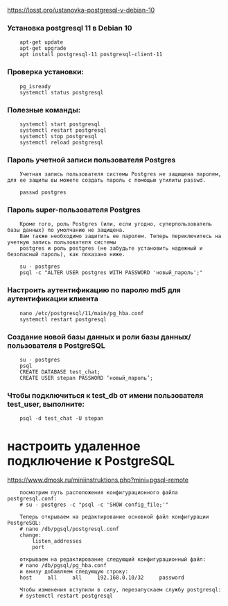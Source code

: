 https://losst.pro/ustanovka-postgresql-v-debian-10

### Установка postgresql 11 в Debian 10
```
    apt-get update
    apt-get upgrade
    apt install postgresql-11 postgresql-client-11
```

### Проверка установки:
```
    pg_isready
    systemctl status postgresql
```    

### Полезные команды:
```
    systemctl start postgresql
    systemctl restart postgresql
    systemctl stop postgresql
    systemctl reload postgresql
```

### Пароль учетной записи пользователя Postgres
```
    Учетная запись пользователя системы Postgres не защищена паролем, для ее защиты вы можете создать пароль с помощью утилиты passwd.
    
    passwd postgres
```

### Пароль super-пользователя Postgres
```
    Кроме того, роль Postgres (или, если угодно, суперпользователь базы данных) по умолчанию не защищена. 
    Вам также необходимо защитить ее паролем. Теперь переключитесь на учетную запись пользователя системы 
    postgres и роль postgres (не забудьте установить надежный и безопасный пароль), как показано ниже.
    
    su - postgres
    psql -c "ALTER USER postgres WITH PASSWORD 'новый_пароль';"   
```

### Настроить аутентификацию по паролю md5 для аутентификации клиента
```
    nano /etc/postgresql/11/main/pg_hba.conf
    systemctl restart postgresql
```

### Создание новой базы данных и роли базы данных/пользователя в PostgreSQL
```
    su - postgres
    psql
    CREATE DATABASE test_chat;
    CREATE USER stepan PASSWORD ‘новый_пароль’;
```

### Чтобы подключиться к test_db от имени пользователя test_user, выполните:
```
    psql -d test_chat -U stepan
```

# настроить удаленное подключение к PostgreSQL
https://www.dmosk.ru/miniinstruktions.php?mini=pgsql-remote

```
    посмотрим путь расположения конфигурационного файла postgresql.conf:
    # su - postgres -c "psql -c 'SHOW config_file;'"
    
    Теперь открываем на редактирование основной файл конфигурации PostgreSQL:
    # nano /db/pgsql/postgresql.conf
    change:  
        listen_addresses 
        port
        
    открываем на редактирование следующий конфигурационный файл:
    # nano /db/pgsql/pg_hba.conf    
    и внизу добавляем следующую строку:
    host     all     all     192.168.0.10/32     password
    
    Чтобы изменения вступили в силу, перезапускаем службу postgresql:
    # systemctl restart postgresql  
```








